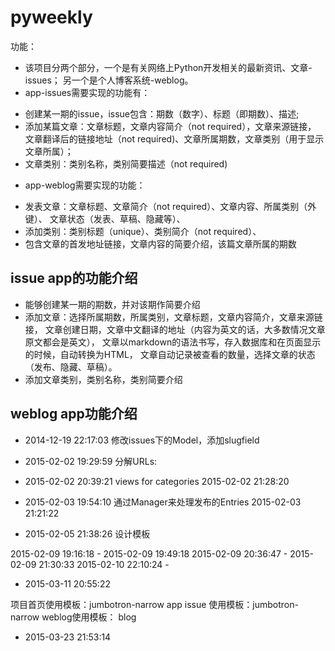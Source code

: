 # pyweekly

功能：

- 该项目分两个部分，一个是有关网络上Python开发相关的最新资讯、文章-issues；
  另一个是个人博客系统-weblog。
- app-issues需要实现的功能有：
 + 创建某一期的issue，issue包含：期数（数字）、标题（即期数）、描述;
 + 添加某篇文章：文章标题，文章内容简介（not required），文章来源链接，
   文章翻译后的链接地址（not required)、文章所属期数，文章类别（用于显示文章所属）；
 + 文章类别：类别名称，类别简要描述（not required)
- app-weblog需要实现的功能：
 + 发表文章：文章标题、文章简介（not required）、文章内容、所属类别（外键）、
   文章状态（发表、草稿、隐藏等）、
 + 添加类别：类别标题（unique）、类别简介（not required）、
 + 包含文章的首发地址链接，文章内容的简要介绍，该篇文章所属的期数


## issue app的功能介绍

- 能够创建某一期的期数，并对该期作简要介绍
- 添加文章：选择所属期数，所属类别，文章标题，文章内容简介，文章来源链接，
文章创建日期，文章中文翻译的地址（内容为英文的话，大多数情况文章原文都会是英文），
文章以markdown的语法书写，存入数据库和在页面显示的时候，自动转换为HTML，
文章自动记录被查看的数量，选择文章的状态（发布、隐藏、草稿）。
- 添加文章类别，类别名称，类别简要介绍

## weblog app功能介绍

- 2014-12-19 22:17:03 
修改issues下的Model，添加slugfield

- 2015-02-02 19:29:59 
分解URLs:
- 2015-02-02 20:39:21 
views for categories
2015-02-02 21:28:20 
- 2015-02-03 19:54:10
通过Manager来处理发布的Entries
2015-02-03 21:21:22
- 2015-02-05 21:38:26
设计模板

2015-02-09 19:16:18 - 2015-02-09 19:49:18
2015-02-09 20:36:47 - 2015-02-09 21:30:33 
2015-02-10 22:10:24 - 

- 2015-03-11 20:55:22

项目首页使用模板：jumbotron-narrow
app issue 使用模板：jumbotron-narrow
weblog使用模板： blog

- 2015-03-23 21:53:14


